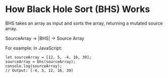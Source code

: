 # How Black Hole Sort (BHS) Works

BHS takes an array as input and sorts the array, returning a mutated source array. 

SourceArray ->  |BHS| -> Source Array

For example:
In JavaScript:
```
let sourceArray = [12, 5, -4, 16, 39];
sourceArray = bhs(sourceArray);
console.log(sourceArray);
// Output: [-4, 5, 12, 16, 39]

```
